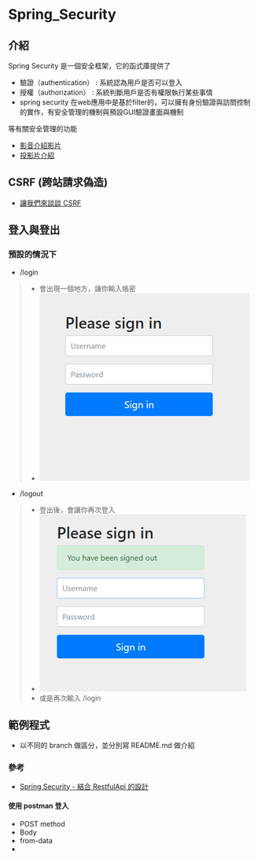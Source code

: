 # Spring_Security

## 介紹
Spring Security 是一個安全框架，它的函式庫提供了
- 驗證（authentication） : 系統認為用戶是否可以登入
- 授權（authorization） : 系統判斷用戶是否有權限執行某些事情
- spring security 在web應用中是基於filter的，可以擁有身份驗證與訪問控制的實作，有安全管理的機制與預設GUI驗證畫面與機制
  
等有關安全管理的功能

- [影音介紹影片](https://www.youtube.com/watch?v=_-vl4n-CBdI&t=548s)
- [投影片介紹](https://github.com/Frank0321/Spring_Security/blob/master/src/main/resources/static/Spring%20security%20%E7%B0%A1%E5%A0%B1.pdf)

## CSRF (跨站請求偽造)

- [讓我們來談談 CSRF](https://blog.techbridge.cc/2017/02/25/csrf-introduction/)

## 登入與登出
### 預設的情況下
- /login
> - 會出現一個地方，讓你輸入帳密
> - ![](https://github.com/Frank0321/Spring_Security/blob/master/src/main/resources/static/security_login.png)
- /logout
> - 登出後，會讓你再次登入
> - ![](https://github.com/Frank0321/Spring_Security/blob/master/src/main/resources/static/security_logout.png)
> - 或是再次輸入 /login
## 範例程式
- 以不同的 branch 做區分，並分別寫 README.md 做介紹


### 參考
- [Spring Security - 結合 RestfulApi 的設計](https://blog.kennycoder.io/2019/09/04/Spring-Security-%E7%B5%90%E5%90%88RestfulApi%E7%9A%84%E8%A8%AD%E8%A8%88/)

#### 使用 postman 登入
- POST method
- Body
- from-data
- [](https://i.stack.imgur.com/UXQd9.png)